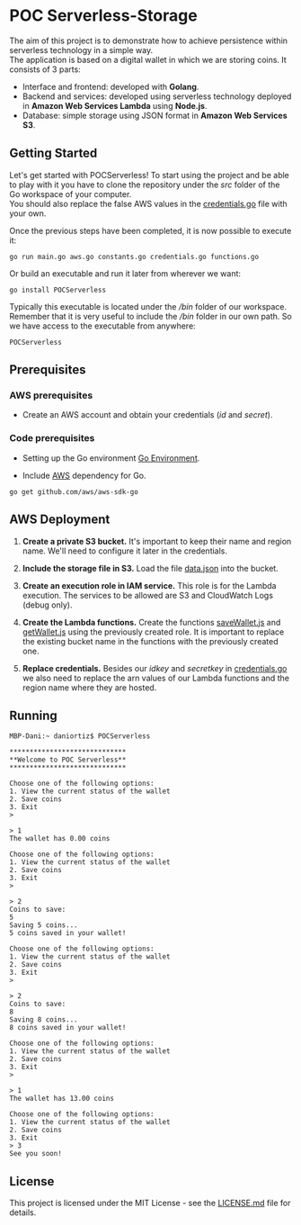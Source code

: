 # POC Serverless-Storage

The aim of this project is to demonstrate how to achieve persistence within serverless technology in a simple way.
<br/>
The application is based on a digital wallet in which we are storing coins. It consists of 3 parts:  
* Interface and frontend: developed with **Golang**.
* Backend and services: developed using serverless technology deployed in **Amazon Web Services Lambda** using **Node.js**.
* Database: simple storage using JSON format in **Amazon Web Services S3**.

## Getting Started

Let's get started with POCServerless! To start using the project and be able to play with it you have to clone the repository under the *src* folder of the Go workspace of your computer. 
<br/>
You should also replace the false AWS values in the [credentials.go](credentials.go) file with your own.


Once the previous steps have been completed, it is now possible to execute it: 
```
go run main.go aws.go constants.go credentials.go functions.go 
```
Or build an executable and run it later from wherever we want:
```
go install POCServerless
```
Typically this executable is located under the */bin* folder of our workspace. Remember that it is very useful to include the */bin* folder in our own path. So we have access to the executable from anywhere:
```
POCServerless
```

## Prerequisites

### AWS prerequisites

* Create an AWS account and obtain your credentials (*id* and *secret*).

### Code prerequisites

* Setting up the Go environment [Go Environment](https://golang.org/doc/code.html#Organization).

* Include [AWS](https://github.com/aws/aws-sdk-go) dependency for Go.

```
go get github.com/aws/aws-sdk-go
```

## AWS Deployment

1. **Create a private S3 bucket.** It's important to keep their name and region name. We'll need to configure it later in the credentials. 

2. **Include the storage file in S3.** Load the file [data.json](aws/data.json) into the bucket.

3. **Create an execution role in IAM service.** This role is for the Lambda execution. The services to be allowed are S3 and CloudWatch Logs (debug only). 
 
4. **Create the Lambda functions.** Create the functions [saveWallet.js](aws/saveWallet.js) and [getWallet.js](aws/getWallet.js) using the previously created role. It is important to replace the existing bucket name in the functions with the previously created one.

5. **Replace credentials.** Besides our *idkey* and *secretkey* in [credentials.go](credentials.go) we also need to replace the arn values of our Lambda functions and the region name where they are hosted.

## Running
```
MBP-Dani:~ daniortiz$ POCServerless 

*****************************
**Welcome to POC Serverless**
*****************************

Choose one of the following options:
1. View the current status of the wallet
2. Save coins
3. Exit
> 
```
```
> 1
The wallet has 0.00 coins

Choose one of the following options:
1. View the current status of the wallet
2. Save coins
3. Exit
> 
```
```
> 2
Coins to save:
5
Saving 5 coins...
5 coins saved in your wallet!

Choose one of the following options:
1. View the current status of the wallet
2. Save coins
3. Exit
> 
```
```
> 2
Coins to save:
8
Saving 8 coins...
8 coins saved in your wallet!

Choose one of the following options:
1. View the current status of the wallet
2. Save coins
3. Exit
> 
```

```
> 1
The wallet has 13.00 coins

Choose one of the following options:
1. View the current status of the wallet
2. Save coins
3. Exit
> 3
See you soon!
```


## License

This project is licensed under the MIT License - see the [LICENSE.md](LICENSE.md) file for details.

